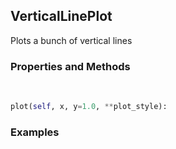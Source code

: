 ## <a id="McUtils.Plots.Plots.VerticalLinePlot">VerticalLinePlot</a>
Plots a bunch of vertical lines

### Properties and Methods
<a id="McUtils.Plots.Plots.VerticalLinePlot.plot">&nbsp;</a>
```python
plot(self, x, y=1.0, **plot_style): 
```

### Examples
